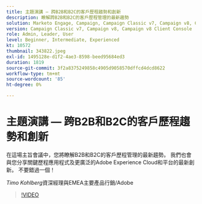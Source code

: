 ```yaml
---
title: 主題演講 — 跨B2B和B2C的客戶歷程趨勢和創新
description: 瞭解跨B2B和B2C的客戶歷程管理的最新趨勢
solution: Marketo Engage, Campaign, Campaign Classic v7, Campaign v8, Campaign v8 Client Console
version: Campaign Classic v7, Campaign v8, Campaign v8 Client Console
role: Admin, Leader, User
level: Beginner, Intermediate, Experienced
kt: 10572
thumbnail: 343822.jpeg
exl-id: 1495128e-d1f2-4ae3-8598-beed95684ed3
duration: 1819
source-git-commit: 3f2a8375249858c4905d9058570dffcd4dcd8622
workflow-type: tm+mt
source-wordcount: '85'
ht-degree: 0%

---
```


# 主題演講 — 跨B2B和B2C的客戶歷程趨勢和創新

在這場主旨會議中，您將瞭解B2B和B2C的客戶歷程管理的最新趨勢。 我們也會與您分享關鍵歷程應用程式及更廣泛的Adobe Experience Cloud和平台的最新創新。 不要錯過一個！

*Timo Kohlberg*&#x200B;資深經理與EMEA主要產品行銷/Adobe

>[!VIDEO](https://video.tv.adobe.com/v/343822/?quality=12&learn=on)
